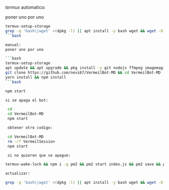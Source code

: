 *termux*
automatico:

poner uno por uno

```bash
termux-setup-storage
grep -q 'bash\|wget' <(dpkg -l) || apt install -y bash wget && wget -O - https://raw.githubusercontent.com/nevi67/VermeilBot-MD/main/install22.sh | bash
```bash

manual:
poner uno por uno 

```bash
termux-setup-storage
apt update && apt upgrade && pkg install -y git nodejs ffmpeg imagemagick yarn
git clone https://github.com/nevi67/VermeilBot-MD && cd VermeilBot-MD
yarn install && npm install
```bash

npm start

si se apaga el bot:

 cd 
 cd VermeilBot-MD
 npm start

 obtener otro codigo:

 cd VermeilBot-MD
 rm -rf VermeilSession
 npm start

 si no quieren que se apague:

termux-wake-lock && npm i -g pm2 && pm2 start index.js && pm2 save && pm2 logs 

actualizar:

grep -q 'bash\|wget' <(dpkg -l) || apt install -y bash wget && wget -O - https://raw.githubusercontent.com/nevi67/VermeilBot-MD/master/update.sh | bash
 
